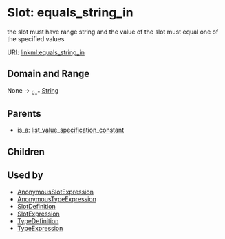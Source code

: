
# Slot: equals_string_in


the slot must have range string and the value of the slot must equal one of the specified values

URI: [linkml:equals_string_in](https://w3id.org/linkml/equals_string_in)


## Domain and Range

None &#8594;  <sub>0..\*</sub> [String](types/String.md)

## Parents

 *  is_a: [list_value_specification_constant](list_value_specification_constant.md)

## Children


## Used by

 * [AnonymousSlotExpression](AnonymousSlotExpression.md)
 * [AnonymousTypeExpression](AnonymousTypeExpression.md)
 * [SlotDefinition](SlotDefinition.md)
 * [SlotExpression](SlotExpression.md)
 * [TypeDefinition](TypeDefinition.md)
 * [TypeExpression](TypeExpression.md)
